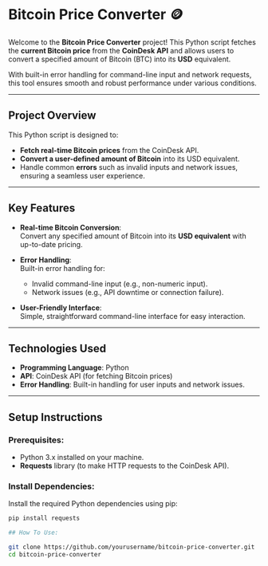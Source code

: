 # Bitcoin Price Converter 🪙

Welcome to the **Bitcoin Price Converter** project! This Python script fetches the **current Bitcoin price** from the **CoinDesk API** and allows users to convert a specified amount of Bitcoin (BTC) into its **USD** equivalent. 

With built-in error handling for command-line input and network requests, this tool ensures smooth and robust performance under various conditions.

---

## Project Overview

This Python script is designed to:
- **Fetch real-time Bitcoin prices** from the CoinDesk API.
- **Convert a user-defined amount of Bitcoin** into its USD equivalent.
- Handle common **errors** such as invalid inputs and network issues, ensuring a seamless user experience.

---

## Key Features

- **Real-time Bitcoin Conversion**:  
  Convert any specified amount of Bitcoin into its **USD equivalent** with up-to-date pricing.

- **Error Handling**:  
  Built-in error handling for:
  - Invalid command-line input (e.g., non-numeric input).
  - Network issues (e.g., API downtime or connection failure).
  
- **User-Friendly Interface**:  
  Simple, straightforward command-line interface for easy interaction.

---

## Technologies Used

- **Programming Language**: Python
- **API**: CoinDesk API (for fetching Bitcoin prices)
- **Error Handling**: Built-in handling for user inputs and network issues.

---

## Setup Instructions

### Prerequisites:
- Python 3.x installed on your machine.
- **Requests** library (to make HTTP requests to the CoinDesk API).

### Install Dependencies:
Install the required Python dependencies using pip:

```bash
pip install requests

## How To Use:

git clone https://github.com/yourusername/bitcoin-price-converter.git
cd bitcoin-price-converter
